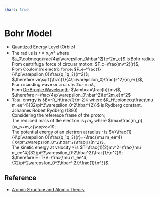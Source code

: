 ```yaml
---  
share: true  
---  
```

# Bohr Model  
  
- Quantized Energy Level (Orbits)  
- The radius is $r=a_0n^2$ where $a_0\coloneqq\frac{4\pi\varepsilon_0\hbar^2}{e^2m_e}$ is Bohr radius.    
  From centrifugal force of circular motion: $F_c=\frac{mv^2}{r}$,    
  From Coulomb’s electric force: $F_e=\frac{1}{4\pi\varepsilon_0}\frac{q_1q_2}{r^2}$;    
  $\therefore v=\sqrt{\frac{1}{4\pi\varepsilon_0}\frac{e^2}{m_er}}$,    
  From standing wave on a circle: $2\pi r=n\lambda$,    
  From [De Broglie Wavelength](../../../Physics/Quantum%20Mechanics/De%20Broglie%20Wavelength.md#): $\lambda=\frac{h}{mv}$,    
   $\therefore r=\frac{4\pi\varepsilon_0\hbar^2}{e^2m_e}n^2$.  
- Total energy is $E=-R_H\frac{1}{n^2}$ where $R_H\coloneqq\frac{\mu m_ee^4}{32\pi^2\varepsilon_0^2\hbar^{2}}$ is Rydberg constant.    
  Johannes Robert Rydberg (1890)    
  Considering the reference frame of the proton;    
  The reduced mass of the electron is $\mu m_{e}$ where $\mu=\frac{m_p}{m_p+m_e}\approx1$;    
  The potential energy of an electron at radius $r$ is $V=\frac{1}{4\pi\varepsilon_0}\frac{q_1q_2}{r}=-\frac{\mu m_ee^4}{16\pi^2\varepsilon_0^2\hbar^2}\frac{1}{n^2}$,    
  The kinetic energy at velocity $v$ is $T=\frac{1}{2}mv^2=\frac{\mu m_ee^4}{32\pi^2\varepsilon_0^2\hbar^2}\frac{1}{n^2}$;    
  $\therefore E=T+V=\frac{\mu m_ee^4}{32\pi^2\varepsilon_0^2\hbar^{2}}\frac{1}{n^2}$.  
  
## Reference  
  
- [Atomic Structure and Atomic Theory](../../../../L0%20-%20Summary/SCCH105%20-%20General%20Chemistry/Atomic%20Structure%20and%20Atomic%20Theory.md#)  
